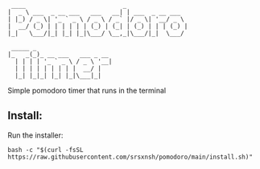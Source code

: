 ```
 ____                           _
|  _ \ ___  _ __ ___   ___   __| | ___  _ __ ___
| |_) / _ \| '_ ` _ \ / _ \ / _` |/ _ \| '__/ _ \
|  __/ (_) | | | | | | (_) | (_| | (_) | | | (_) |
|_|   \___/|_| |_| |_|\___/ \__,_|\___/|_|  \___/

 _____ _
|_   _(_)_ __ ___   ___ _ __
  | | | | '_ ` _ \ / _ \ '__|
  | | | | | | | | |  __/ |
  |_| |_|_| |_| |_|\___|_|
```

Simple pomodoro timer that runs in the terminal

## Install:

Run the installer:
```
bash -c "$(curl -fsSL https://raw.githubusercontent.com/srsxnsh/pomodoro/main/install.sh)"

```